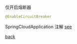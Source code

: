 仅开启熔断器  

```Java
@EnableCircuitBreaker
```

SpringCloudApplication 注解  [see](3/1.md)

[back](../2.md)  